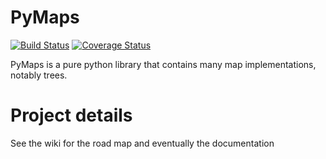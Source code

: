 # PyMaps 
[![Build Status](https://travis-ci.org/SamuelYvon/PyMaps.svg?branch=master)](https://travis-ci.org/SamuelYvon/PyMaps) [![Coverage Status](https://coveralls.io/repos/github/SamuelYvon/PyMaps/badge.svg?branch=master)](https://coveralls.io/github/SamuelYvon/PyMaps?branch=master)

PyMaps is a pure python library that contains many map implementations, notably trees.

# Project details

See the wiki for the road map and eventually the documentation
